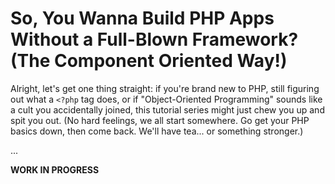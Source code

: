# So, You Wanna Build PHP Apps Without a Full-Blown Framework? (The Component Oriented Way!)

Alright, let's get one thing straight: if you're brand new to PHP, still figuring out what a `<?php` tag does, or if "Object-Oriented Programming" sounds like a cult you accidentally joined, this tutorial series might just chew you up and spit you out. (No hard feelings, we all start somewhere. Go get your PHP basics down, then come back. We'll have tea... or something stronger.)

...

**WORK IN PROGRESS**
